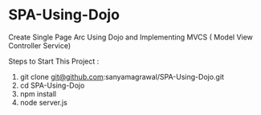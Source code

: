 SPA-Using-Dojo
==============

Create Single Page Arc Using Dojo and Implementing MVCS ( Model View Controller Service)

Steps to Start This Project :

1. git clone git@github.com:sanyamagrawal/SPA-Using-Dojo.git
2. cd SPA-Using-Dojo
3. npm install
4. node server.js